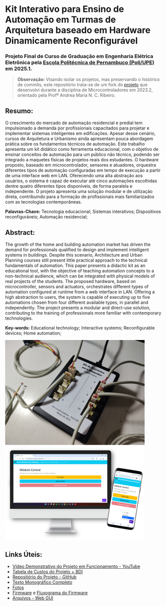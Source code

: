 # Kit Interativo para Ensino de Automação em Turmas de Arquitetura baseado em Hardware Dinamicamente Reconfigurável
###  Projeto Final de Curso de Graduação em Engenharia Elétrica Eletrônica pela [Escola Politécnica de Pernambuco (Poli/UPE)](https://poli.br/) em 2025.1.

>**Observação:** Visando isolar os projetos, mas preservando o histórico de commits, este repositório trata-se de um fork do [projeto](https://github.com/Microcontroladores-UPE-2023-2/Projeto_uC_UPE) que desenvolvi durante a disciplina de Microcontroladores em 2023.2, orientado pela Profª Andrea Maria N. C. Ribeiro.

## Resumo:
O crescimento do mercado de automação residencial e predial tem impulsionado a demanda por profissionais capacitados para projetar e implementar sistemas inteligentes em edificações. Apesar desse cenário, cursos de Arquitetura e Urbanismo ainda apresentam pouca abordagem prática sobre os fundamentos técnicos de automação. Este trabalho apresenta um kit didático como ferramenta educacional, com o objetivo de ensinar conceitos de automação para um público não técnico, podendo ser integrado a maquetes físicas de projetos reais dos estudantes. O hardware proposto, baseado em microcontrolador, sensores e atuadores, orquestra diferentes tipos de automação configuradas em tempo de execução a partir de uma interface web em LAN. Oferecendo uma alta abstração aos usuários, o sistema é capaz de executar até cinco automações escolhidas dentre quatro diferentes tipos disponíveis, de forma paralela e independente. O projeto apresenta uma solução modular e de utilização direta, contribuindo para a formação de profissionais mais familiarizados com as tecnologias contemporâneas.

**Palavras-Chave:** Tecnologia educacional; Sistemas interativos; Dispositivos reconfiguráveis; Automação residencial;

## Abstract:
The growth of the home and building automation market has driven the demand for professionals qualified to design and implement intelligent systems in buildings. Despite this scenario, Architecture and Urban Planning courses still present little practical approach to the technical fundamentals of automation. This paper presents a didactic kit as an educational tool, with the objective of teaching automation concepts to a non-technical audience, which can be integrated with physical models of real projects of the students. The proposed hardware, based on microcontroller, sensors and actuators, orchestrates different types of automation configured at runtime from a web interface in LAN. Offering a high abstraction to users, the system is capable of executing up to five automations chosen from four different available types, in parallel and independently. The project presents a modular and direct-use solution, contributing to the training of professionals more familiar with contemporary technologies.

**Key-words:** Educational technology; Interactive systems; Reconfigurable devices; Home automation;

<img src="documentacao\img\Fotos\Montagem do Kit.jpg" alt="Visão Geral" width="450px"/>
<img src="documentacao\img\Web GUI\Web GUI.png" alt="Visão Geral" width="450px"/>

## Links Úteis:
- [Vídeo Demonstrativo do Projeto em Funcionamento - YouTube](https://youtu.be/_Y_bTkdbix0)
- [Tabela de Custos do Projeto + BDI](https://docs.google.com/spreadsheets/d/e/2PACX-1vT7zG8s57LzWiqkcHG2m7nFv2OfG8MMRvZamC5CtMIS_zD_RT2X_nVPTGp8xNnkmQ/pubhtml?gid=1743629111&single=true)
- [Repositório do Projeto - GitHub](https://github.com/ArthurLCastro/PFC_UPE/)
- [Texto Monográfico Completo]()
- [Fotos](./documentacao/img/Fotos/)
- [Firmware](./firmware_modulo_central/firmware_modulo_central.ino) e [Fluxograma do Firmware](./documentacao/img/Fluxogramas/Fluxograma%20do%20Firmware.png)
- [Arquivos - Web GUI](./firmware_modulo_central/data/)
